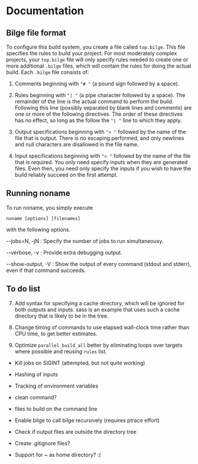 # Documentation

## Bilge file format

To configure this build system, you create a file called `top.bilge`.
This file specifies the rules to build your project.  For most
moderately complex projects, your `top.bilge` file will only specify
rules needed to create one or more additional `.bilge` files, which
will contain the rules for doing the actual build.  Each `.bilge` file
consists of:

1. Comments beginning with `"# "` (a pound sign followed by a space).

2. Rules beginning with `"| "` (a pipe character followed by a
   space).  The remainder of the line is the actual command to perform
   the build.  Following this line (possibly separated by blank lines
   and comments) are one or more of the following directives.  The
   order of these directives has no effect, so long as the follow the
   `"| "` line to which they apply.

3. Output specifications beginning with `"> "` followed by the name of
   the file that is output.  There is no escaping performed, and only
   newlines and null characters are disallowed in the file name.

4. Input specifications beginning with `"< "` followed by the name of
   the file that is required.  You only need specify inputs when they
   are generated files.  Even then, you need only specify the inputs
   if you wish to have the build reliably succeed on the first attempt.

## Running noname

To run noname, you simply execute

    noname [options] [filenames]

with the following options.

--jobs=N, -jN
: Specify the number of jobs to run simultaneousy.

--verbose, -v
: Provide extra debugging output.

--show-output, -V
: Show the output of every command (stdout and stderr), even if that
  command succeeds.

## To do list

7. Add syntax for specifying a cache directory, which will be ignored
   for both outputs and inputs.  sass is an example that uses such a
   cache directory that is likely to be in the tree.

8. Change timing of commands to use elapsed wall-clock time rather
   than CPU time, to get better estimates.

9. Optimize `parallel_build_all` better by eliminating loops over
   targets where possible and reusing `rules` list.

- Kill jobs on SIGINT (attempted, but not quite working)
- Hashing of inputs
- Tracking of environment variables

- clean command?
- files to build on the command line

- Enable bilge to call bilge recursively (requires ptrace effort)

- Check if output files are outside the directory tree
- Create .gitignore files?

- Support for ~ as home directory? :(
